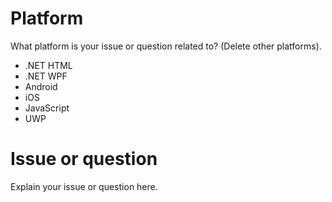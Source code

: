 # Platform

What platform is your issue or question related to? (Delete other platforms).

* .NET HTML
* .NET WPF
* Android
* iOS
* JavaScript
* UWP

# Issue or question

Explain your issue or question here.